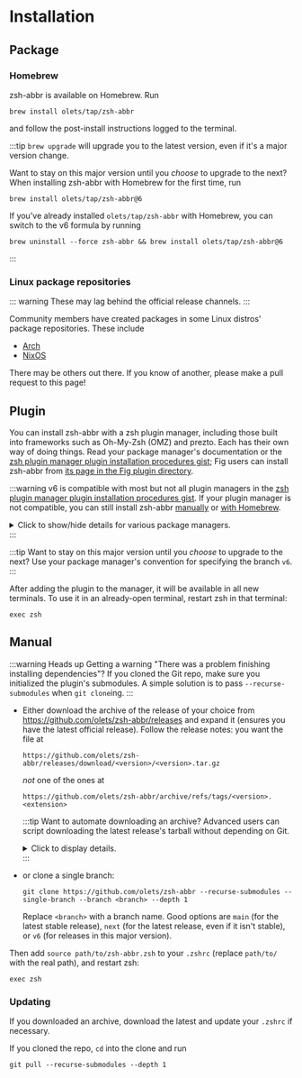 # Installation

## Package

### Homebrew

zsh-abbr is available on Homebrew. Run

```shell
brew install olets/tap/zsh-abbr
```

and follow the post-install instructions logged to the terminal.

:::tip
`brew upgrade` will upgrade you to the latest version, even if it's a major version change.

Want to stay on this major version until you _choose_ to upgrade to the next? When installing zsh-abbr with Homebrew for the first time, run

```shell
brew install olets/tap/zsh-abbr@6
```

If you've already installed `olets/tap/zsh-abbr` with Homebrew, you can switch to the v6 formula by running

```shell
brew uninstall --force zsh-abbr && brew install olets/tap/zsh-abbr@6
```
:::

### Linux package repositories

::: warning
These may lag behind the official release channels.
:::

Community members have created packages in some Linux distros' package repositories. These include

- [Arch](https://aur.archlinux.org/packages/zsh-abbr)
- [NixOS](https://search.nixos.org/packages?show=zsh-abbr)

There may be others out there. If you know of another, please make a pull request to this page!

## Plugin

You can install zsh-abbr with a zsh plugin manager, including those built into frameworks such as Oh-My-Zsh (OMZ) and prezto. Each has their own way of doing things. Read your package manager's documentation or the [zsh plugin manager plugin installation procedures gist](https://gist.github.com/olets/06009589d7887617e061481e22cf5a4a); Fig users can install zsh-abbr from [its page in the Fig plugin directory](https://fig.io/plugins/other/zsh-abbr_olets).

:::warning
v6 is compatible with most but not all plugin managers in the [zsh plugin manager plugin installation procedures gist](https://gist.github.com/olets/06009589d7887617e061481e22cf5a4a). If your plugin manager is not compatible, you can still install zsh-abbr [manually](#manual) or [with Homebrew](#homebrew).

<details><summary>Click to show/hide details for various package managers.</summary>

- **Antigen**: may be incompatible (if you have a working solution, please suggest an edit).

- **zgem**: consider upvoting the [open issue](https://github.com/qoomon/zgem/issues/2) and [open PR](https://github.com/qoomon/zgem/pull/3) which would unlock support.

- **zgen**: specify the `main` branch:

    ```shell
    zgen load olets/zsh-abbr . main
    ```

- **zit**: specify the `main` branch:

    ```shell
    zit-install "https://github.com/olets/zsh-abbr#main" ".zsh-abbr"
    ```

- **zplug** may be incompatible (if you have a working solution, please suggest an edit).

- **zr**: consider upvoting [the open issue](https://github.com/jedahan/zr/issues/43) which would probably unlock support.

- **zsh4humans**: refer to the [zsh4humans integration](./integrations.md#zsh4humans).

</details>
:::

:::tip
Want to stay on this major version until you _choose_ to upgrade to the next? Use your package manager's convention for specifying the branch `v6`.
:::

After adding the plugin to the manager, it will be available in all new terminals. To use it in an already-open terminal, restart zsh in that terminal:

```shell
exec zsh
```

## Manual

:::warning Heads up
Getting a warning "There was a problem finishing installing dependencies"? If you cloned the Git repo, make sure you initialized the plugin's submodules. A simple solution is to pass `--recurse-submodules` when `git clone`ing.
:::

- Either download the archive of the release of your choice from <https://github.com/olets/zsh-abbr/releases> and expand it (ensures you have the latest official release). Follow the release notes: you want the file at

    ```
    https://github.com/olets/zsh-abbr/releases/download/<version>/<version>.tar.gz
    ```

    *not* one of the ones at

    ```
    https://github.com/olets/zsh-abbr/archive/refs/tags/<version>.<extension>
    ```

  :::tip Want to automate downloading an archive?
  Advanced users can script downloading the latest release's tarball without depending on Git.
  
  <details>
  <summary>Click to display details.</summary>

  One way is to use the GitHub REST API to find the latest release's associated tag, and then download the associated release's same-named asset. Learn more in GitHub's ["Get the latest release" REST API docs](https://docs.github.com/en/rest/releases/releases?apiVersion=2022-11-28#get-the-latest-release).

  ```json
  // JSON response

  {
    // ...
    "tag_name": // …
    // ...
  }
  ```

  The URL pattern for the correct tarball to download is:

  ```
  https://github.com/olets/zsh-abbr/releases/download/<latest release's tag name>/<latest release's tag name>.tar.gz
  ```
  </details>
  :::

- or clone a single branch:

    ```shell
    git clone https://github.com/olets/zsh-abbr --recurse-submodules --single-branch --branch <branch> --depth 1
    ```

    Replace `<branch>` with a branch name. Good options are `main` (for the latest stable release), `next` (for the latest release, even if it isn't stable), or `v6` (for releases in this major version).

Then add `source path/to/zsh-abbr.zsh` to your `.zshrc` (replace `path/to/` with the real path), and restart zsh:

```shell
exec zsh
```

### Updating

If you downloaded an archive, download the latest and update your `.zshrc` if necessary.

If you cloned the repo, `cd` into the clone and run

```shell
git pull --recurse-submodules --depth 1
```

